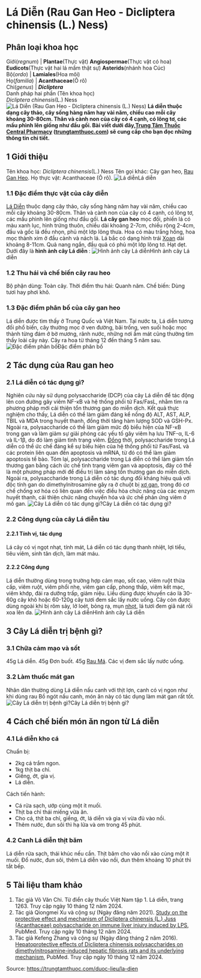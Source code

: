 # Lá Diễn (Rau Gan Heo - Dicliptera chinensis (L.) Ness)

Phân loại khoa học  
---  
Giới(_regnum_) |  **Plantae**(Thực vật) **Angiospermae**(Thực vật có hoa) **Eudicots**(Thực vật hai lá mầm thật sự) **Asterids**(nhánh hoa Cúc)  
Bộ(_ordo_) | **Lamiales**(Hoa môi)  
Họ(_familia_) | **Acanthaceae**(Ô rô)  
Chi(_genus_) | **_Dicliptera_**  
Danh pháp hai phần (Tên khoa học)  
_Dicliptera chinensis_(L.) Ness  
![Lá Diễn \(Rau Gan Heo - Dicliptera chinensis \(L.\) Ness\)](https://trungtamthuoc.com/images/others/la-dien-8233.jpg)
**Lá diễn thuộc dạng cây thảo, cây sống hàng năm hay vài năm, chiều cao mỗi cây khoảng 30-80cm. Thân và cành non của cây có 4 cạnh, có lông tơ, các mấu phình lên giống như đầu gối. Bài viết dưới đây,[Trung Tâm Thuốc Central Pharmacy](https://trungtamthuoc.com/ "Trung Tâm Thuốc Central Pharmacy") ([trungtamthuoc.com](https://trungtamthuoc.com/ "trungtamthuoc.com")) sẽ cung cấp cho bạn đọc những thông tin chi tiết.**
##  1 Giới thiệu
Tên khoa học: _Dicliptera chinensis_(L.) Ness
Tên gọi khác: Cây gan heo, [Rau Gan Heo](https://trungtamthuoc.com/duoc-lieu/la-dien "Rau Gan Heo").
Họ thực vật: Acanthaceae (Ô rô).
![Lá diễn](https://trungtamthuoc.com/images/item/la-dien-0.jpg)Lá diễn
### 1.1 Đặc điểm thực vật của cây diễn
[Lá Diễn](https://trungtamthuoc.com/duoc-lieu/la-dien "Lá Diễn") thuộc dạng cây thảo, cây sống hàng năm hay vài năm, chiều cao mỗi cây khoảng 30-80cm.
Thân và cành non của cây có 4 cạnh, có lông tơ, các mấu phình lên giống như đầu gối.
**Lá cây gan heo** mọc đối, phiến lá có màu xanh lục, hình trứng thuôn, chiều dài khoảng 2-7cm, chiều rộng 2-4cm, đầu và gốc lá đều nhọn, phủ một lớp lông thưa.
Hoa có màu trắng hồng, hoa mọc thành xim ở đầu cành và nách lá. Lá bắc có dạng hình trái [Xoan](https://trungtamthuoc.com/duoc-lieu/cay-xoan "Xoan") dài khoảng 8-11cm.
Quả nang ngắn, đầu quả có phủ một lớp lông tơ.
Hạt dẹt.
Dưới đây là **hình ảnh cây Lá diễn** :
![Hình ảnh cây Lá diễn](https://trungtamthuoc.com/images/item/la-dien-1.jpg)Hình ảnh cây Lá diễn
### 1.2 Thu hái và chế biến cây rau heo
Bộ phận dùng: Toàn cây.
Thời điểm thu hái: Quanh năm.
Chế biến: Dùng tươi hay phơi khô.
### 1.3 Đặc điểm phân bố của cây gan heo
Lá diễn được tìm thấy ở Trung Quốc và Việt Nam. Tại nước ta, Lá diễn tương đối phổ biến, cây thường mọc ở ven đường, bãi trống, ven suối hoặc mọc thành từng đám ở bờ mương, rãnh nước, những nơi ẩm mát cũng thường tìm thấy loài cây này.
Cây ra hoa từ tháng 12 đến tháng 5 năm sau.
![Đặc điểm phân bố](https://trungtamthuoc.com/images/item/la-dien-2.jpg)Đặc điểm phân bố
##  2 Tác dụng của Rau gan heo
### 2.1 Lá diễn có tác dụng gì?
Nghiên cứu này sử dụng polysaccharide (DCP) của cây Lá diễn để tác động lên con đường gây viêm NF-κB và hệ thống phối tử Fas/FasL, nhằm tìm ra phương pháp mới cải thiện tổn thương gan do miễn dịch. Kết quả thực nghiệm cho thấy, Lá diễn có thể làm giảm đáng kể nồng độ ALT, AST, ALP, TBIL và MDA trong huyết thanh, đồng thời tăng hàm lượng SOD và GSH-Px. Ngoài ra, polysaccharide có thể làm giảm mức độ biểu hiện của NF-κB trong gan và làm giảm sự giải phóng các yếu tố gây viêm hạ lưu TNF-α, IL-6 và IL-1β, do đó làm giảm tình trạng viêm. [Đồng](https://trungtamthuoc.com/hoat-chat/dong "Đồng") thời, polysaccharide trong Lá diễn có thể ức chế đáng kể sự biểu hiện của hệ thống phối tử Fas/FasL và các protein liên quan đến apoptosis và mRNA, từ đó có thể làm giảm apoptosis tế bào. Tóm lại, polysaccharide trong Lá diễn có thể làm giảm tổn thương gan bằng cách ức chế tình trạng viêm gan và apoptosis, đây có thể là một phương pháp mới để điều trị lâm sàng tổn thương gan do miễn dịch.
Ngoài ra, polysaccharide trong Lá diễn có tác dụng đối kháng hiệu quả với độc tính gan do dimethylnitrosamine gây ra ở chuột bị [xơ gan](https://trungtamthuoc.com/bai-viet/xo-gan "xơ gan"), trong đó cơ chế chống xơ hóa có liên quan đến việc điều hòa chức năng của các enzym huyết thanh, cải thiện chức năng chuyển hóa và ức chế phản ứng viêm ở mô gan.
![Cây Lá diễn có tác dụng gì?](https://trungtamthuoc.com/images/item/la-dien-3.jpg)Cây Lá diễn có tác dụng gì?
### 2.2 Công dụng của cây Lá diễn tàu
#### 2.2.1 Tính vị, tác dụng
Lá cây có vị ngọt nhạt, tính mát, Lá diễn có tác dụng thanh nhiệt, lợi tiểu, tiêu viêm, sinh tân dịch, làm mát máu.
#### 2.2.2 Công dụng
Lá diễn thường dùng trong trường hợp cảm mạo, sốt cao, viêm ruột thừa cấp, viêm ruột, viêm phổi nhẹ, viêm gan cấp, phong thấp, viêm kết mạc, viêm khớp, đái ra dưỡng trấp, giảm niệu.
Liều dùng được khuyến cáo là 30-60g cây khô hoặc 60-120g cây tươi đem sắc lấy nước uống. Cây còn được dùng ngoài khi bị rôm sảy, lở loét, bỏng rạ, mụn [nhọt](https://trungtamthuoc.com/bai-viet/nhot "nhọt"), lá tươi đem giã nát rồi xoa lên da.
![Hình ảnh cây Lá diễn](https://trungtamthuoc.com/images/item/la-dien-4.jpg)Hình ảnh cây Lá diễn
##  3 Cây Lá diễn trị bệnh gì?
### 3.1 Chữa cảm mạo và sốt
45g Lá diễn.
45g Đơn buốt.
45g [Rau Má](https://trungtamthuoc.com/duoc-lieu/rau-ma-13 "Rau Má").
Các vị đem sắc lấy nước uống.
### 3.2 Làm thuốc mát gan
Nhân dân thường dùng Lá diễn nấu canh với thịt lợn, canh có vị ngon như khi dùng rau Bồ ngót nấu canh, món ăn này có tác dụng làm mát gan rất tốt.
![Cây Lá diễn trị bệnh gì?](https://trungtamthuoc.com/images/item/la-dien-5.jpg)Cây Lá diễn trị bệnh gì?
##  4 Cách chế biến món ăn ngon từ Lá diễn
### 4.1 Lá diễn kho cá
Chuẩn bị:
  * 2kg cá trắm ngon.
  * 1kg thịt ba chỉ.
  * Giềng, ớt, gia vị.
  * Lá diễn.


Cách tiến hành:
  * Cá rửa sạch, ướp cùng một ít muối.
  * Thịt ba chỉ thái miếng vừa ăn.
  * Cho cá, thịt ba chỉ, giềng, ớt, lá diễn và gia vị vừa đủ vào nồi.
  * Thêm nước, đun sôi thì hạ lửa và om trong 45 phút.


### 4.2 Canh Lá diễn thịt băm
Lá diễn rửa sạch, thái khúc nếu cần.
Thịt băm cho vào nồi xào cùng một ít muối.
Đổ nước, đun sôi, thêm Lá diễn vào nồi, đun thêm khoảng 10 phút thì tắt bếp.
##  5 Tài liệu tham khảo
  1. Tác giả Võ Văn Chi. Từ điển cây thuốc Việt Nam tập 1. Lá diễn, trang 1263. Truy cập ngày 10 tháng 12 năm 2024.
  2. Tác giả Qiongmei Xu và cộng sự (Ngày đăng năm 2021). [Study on the protective effect and mechanism of Dicliptera chinensis (L.) Juss (Acanthaceae) polysaccharide on immune liver injury induced by LPS](https://pubmed.ncbi.nlm.nih.gov/33370627/), PubMed. Truy cập ngày 10 tháng 12 năm 2024.
  3. Tác giả Kefeng Zhang và cộng sự (Ngày đăng tháng 2 năm 2016). [Hepatoprotective effects of Dicliptera chinensis polysaccharides on dimethylnitrosamine-induced hepatic fibrosis rats and its underlying mechanism](https://pubmed.ncbi.nlm.nih.gov/26727645/), PubMed. Truy cập ngày 10 tháng 12 năm 2024.




Source: https://trungtamthuoc.com/duoc-lieu/la-dien